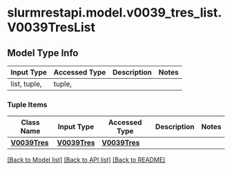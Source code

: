 # slurmrestapi.model.v0039_tres_list.V0039TresList

## Model Type Info
Input Type | Accessed Type | Description | Notes
------------ | ------------- | ------------- | -------------
list, tuple,  | tuple,  |  | 

### Tuple Items
Class Name | Input Type | Accessed Type | Description | Notes
------------- | ------------- | ------------- | ------------- | -------------
[**V0039Tres**](V0039Tres.md) | [**V0039Tres**](V0039Tres.md) | [**V0039Tres**](V0039Tres.md) |  | 

[[Back to Model list]](../../README.md#documentation-for-models) [[Back to API list]](../../README.md#documentation-for-api-endpoints) [[Back to README]](../../README.md)

